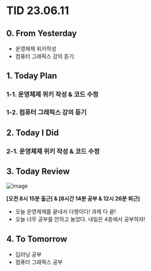 # TID 23.06.11

## 0. From Yesterday

- 운영체제 위키작성
- 컴퓨터 그래픽스 강의 듣기

## 1. Today Plan

### 1-1. 운영체제 위키 작성 & 코드 수정

### 1-2. 컴퓨터 그래픽스 강의 듣기

## 2. Today I Did

### 2-1. 운영체제 위키 작성 & 코드 수정

## 3. Today Review

![image](https://github.com/whisoo98/Today-I-Did/assets/71370211/fa9d7e6b-09a8-464b-921a-205a938c323d)

**[오전 8시 15분 출근] & [8시간 14분 공부 & 12시 26분 퇴근]**

- 오늘 운영체제를 끝내서 다행이다! 과제 다 끝!
- 오늘 너무 공부를 안하고 놀았다. 내일은 4층에서 공부하자!

## 4. To Tomorrow

- 딥러닝 공부
- 컴퓨터 그래픽스 공부
